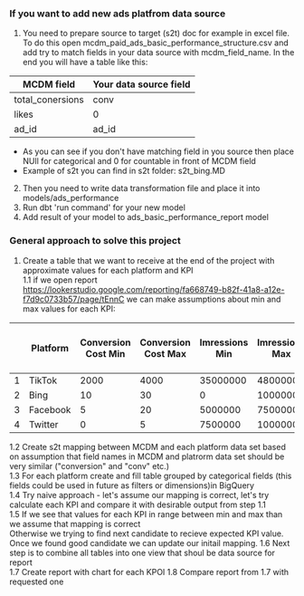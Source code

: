 ### If you want to add new ads platfrom  data source
1. You need to prepare source to target (s2t) doc for example in excel file.
To do this open mcdm_paid_ads_basic_performance_structure.csv and add try to match fields in your data source with mcdm_field_name.
In the end you will have a table like this:

| MCDM field       | Your data source field |
|------------------|------------------------|
| total_conersions | conv                   |
| likes            | 0                      |
| ad_id            | ad_id                  |


- As you can see if you don't have matching field in you source then place NUll for categorical and 0 for countable in front of MCDM field
- Example of s2t you can find in s2t folder: s2t_bing.MD

2. Then you need to write data transformation file and place it into models/ads_performance
3. Run dbt 'run command' for your new model
4. Add result of your model to ads_basic_performance_report model 

### General approach to solve this project
1. Create a table that we want to receive at the end of the project with approximate values for each platform and KPI  
1.1 if we open report https://lookerstudio.google.com/reporting/fa668749-b82f-41a8-a12e-f7d9c0733b57/page/tEnnC we can make assumptions about min and max values for each KPI:

|   | Platform | Conversion Cost Min| Conversion Cost Max | Imressions Min | Imressions Max | Cost Per Engage Min|Cost Per Engage Max  | CPC Min  | CPC Max  |
|---|----------|--------------------|----------------------|---------------|----------------|--------------------|---------------------|----------|----------|
| 1 | TikTok   | 2000               | 4000                 | 35000000      | 48000000       |                  0 | 0.05                | 1.1      | 1.2      |
| 2 | Bing     | 10                 | 30                   | 0             | 1000000        |                  0 | 0.05                | 0.8      | 0.9      |
| 3 | Facebook | 5                  | 20                   | 5000000       | 7500000        |                0.1 | 0.15                | 0.9      | 1.1      |
| 4 | Twitter  | 0                  | 5                    | 7500000       | 10000000       |               0.46 | 0.48                | 0.48     | 0.52     |

1.2 Create s2t mapping between MCDM and each platform data set based on assumption that field names in MCDM and platrorm data set should be very similar ("conversion" and "conv" etc.)  
1.3 For each platform create and fill table grouped by categorical fields (this fields could be used in future as filters or dimensions)in BigQuery  
1.4 Try naive approach - let's assume our mapping is correct, let's try calculate each KPI and compare it with desirable output from step 1.1  
1.5 If we see that values for each KPI in range between min and max than we assume that mapping is correct  
Otherwise we trying to find next candidate to recieve expected KPI value. Once we found good candidate we can update our initail mapping.
1.6 Next step is to combine all tables into one view that shoul be data source for report  
1.7 Create report with chart for each KPOI
1.8 Compare report from 1.7 with requested one
